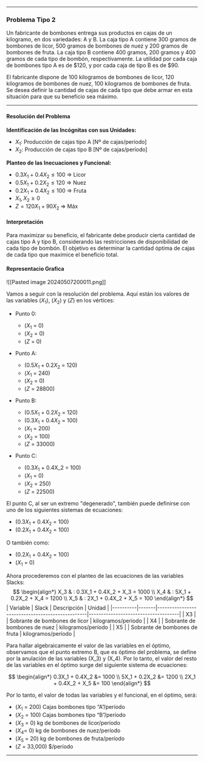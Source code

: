 
---
### Problema Tipo 2

Un fabricante de bombones entrega sus productos en cajas de un kilogramo, en dos variedades: A y B. La caja tipo A contiene 300 gramos de bombones de licor, 500 gramos de bombones de nuez y 200 gramos de bombones de fruta. La caja tipo B contiene 400 gramos, 200 gramos y 400 gramos de cada tipo de bombón, respectivamente. La utilidad por cada caja de bombones tipo A es de $120, y por cada caja de tipo B es de $90. 

El fabricante dispone de 100 kilogramos de bombones de licor, 120 kilogramos de bombones de nuez, 100 kilogramos de bombones de fruta. Se desea definir la cantidad de cajas de cada tipo que debe armar en esta situación para que su beneficio sea máximo.

---
#### Resolución del Problema

**Identificación de las Incógnitas con sus Unidades:**
- $X_1$: Producción de cajas tipo A [Nº de cajas/período]
- $X_2$: Producción de cajas tipo B [Nº de cajas/período]

**Planteo de las Inecuaciones y Funcional:**
- $0.3X_1 + 0.4X_2 \leq 100$ $\Rightarrow$ Licor
- $0.5X_1 + 0.2X_2 \leq 120$ $\Rightarrow$ Nuez
- $0.2X_1 + 0.4X_2 \leq 100$ $\Rightarrow$ Fruta
- $X_1, X_2 \geq 0$
- $Z = 120X_1 + 90X_2$ $\Rightarrow$ Máx

#### Interpretación

Para maximizar su beneficio, el fabricante debe producir cierta cantidad de cajas tipo A y tipo B, considerando las restricciones de disponibilidad de cada tipo de bombón. El objetivo es determinar la cantidad óptima de cajas de cada tipo que maximice el beneficio total.

#### Representacio Grafica

![[Pasted image 20240507200011.png]]



Vamos a seguir con la resolución del problema. Aquí están los valores de las variables \($X_1$\), \($X_2$\) y \($Z$\) en los vértices:

- Punto 0:
  - \($X_1$ = 0\)
  - \($X_2$ = 0\)
  - \($Z$ = 0\)

- Punto A:
  - \($0.5X_1 + 0.2X_2$ = 120\)
  - \($X_1$ = 240\)
  - \($X_2$ = 0\)
  - \($Z$ = 28800\)

- Punto B:
  - \($0.5X_1$ + $0.2X_2$ = 120\)
  - \($0.3X_1 + 0.4X_2$ = 100\)
  - \($X_1$ = 200\)
  - \($X_2$ = 100\)
  - \($Z$ = 33000\)

- Punto C:
  - \($0.3X_1$ + 0.4X_2 = 100\)
  - \($X_1$ = 0\)
  - \($X_2$ = 250\)
  - \($Z$ = 22500\)

El punto C, al ser un extremo "degenerado", también puede definirse con uno de los siguientes sistemas de ecuaciones:
- \($0.3X_1$ + $0.4X_2$ = 100\)
- \($0.2X_1$ + $0.4X_2$ = 100\)

O también como:

- \($0.2X_1$ + $0.4X_2$ = 100\)
- \($X_1$ = 0\)

Ahora procederemos con el planteo de las ecuaciones de las variables Slacks:
$$
\begin{align*}
X_3 & : 0.3X_1 + 0.4X_2 + X_3 = 1000 \\
X_4 & : 5X_1 + 0.2X_2 + X_4 = 1200 \\
X_5 & : 2X_1 + 0.4X_2 + X_5 = 100
\end{align*}
$$
| Variable | Slack | Descripción                                     | Unidad                              |
|----------|-------|-------------------------------------------------|-------------------------------------|
| X3       |       | Sobrante de bombones de licor                   | kilogramos/período                 |
| X4       |       | Sobrante de bombones de nuez                    | kilogramos/período                 |
| X5       |       | Sobrante de bombones de fruta                   | kilogramos/período                 |

Para hallar algebraicamente el valor de las variables en el óptimo, observamos que el punto extremo B, que es óptimo del problema, se define por la anulación de las variables \(X_3\) y \(X_4\). Por lo tanto, el valor del resto de las variables en el óptimo surge del siguiente sistema de ecuaciones:

$$
\begin{align*}
0.3X_1 + 0.4X_2 &= 1000 \\
5X_1 + 0.2X_2 &= 1200 \\
2X_1 + 0.4X_2 + X_5 &= 100
\end{align*}
$$

Por lo tanto, el valor de todas las variables y el funcional, en el óptimo, será:

- \($X_1$ = 200\) Cajas bombones tipo “A”/período 
- \($X_2$ = 100\) Cajas bombones tipo “B”/período 
- \($X_3$ = 0\) kg de bombones de licor/período
- \($X_4$= 0\) kg de bombones de nuez/período 
- \($X_5$ = 20\) kg de bombones de fruta/período 
- \($Z$ = 33,000\) $/período



---
